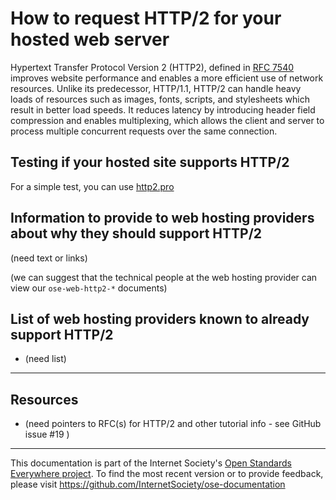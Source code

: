 # How to request HTTP/2 for your hosted web server

Hypertext Transfer Protocol Version 2 (HTTP2), defined in [RFC 7540](https://tools.ietf.org/html/rfc7540) improves website performance and enables a more efficient use of network resources. Unlike its predecessor, HTTP/1.1, HTTP/2 can handle heavy loads of resources such as images, fonts, scripts, and stylesheets which result in better load speeds.  It reduces latency by introducing header field compression and enables multiplexing, which allows the client and server to process multiple concurrent requests over the same connection.  

## Testing if your hosted site supports HTTP/2

For a simple test, you can use [http2.pro](https://http2.pro/)
 
## Information to provide to web hosting providers about why they should support HTTP/2

(need text or links)

(we can suggest that the technical people at the web hosting provider can view our `ose-web-http2-*` documents)

## List of web hosting providers known to already support HTTP/2

* (need list)

--------

## Resources

* (need pointers to RFC(s) for HTTP/2 and other tutorial info - see GitHub issue #19 )
 
--------

This documentation is part of the Internet Society's [Open Standards Everywhere project](https://www.internetsociety.org/ose/).
To find the most recent version or to provide feedback, please visit https://github.com/InternetSociety/ose-documentation
